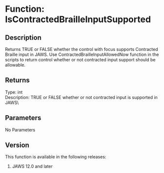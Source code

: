 # Function: IsContractedBrailleInputSupported

## Description

Returns TRUE or FALSE whether the control with focus supports Contracted
Braille input in JAWS. Use ContractedBrailleInputAllowedNow function in
the scripts to return control whether or not contracted input support
should be allowable.

## Returns

Type: int\
Description: TRUE or FALSE whether or not contracted input is supported
in JAWS\

## Parameters

No Parameters

## Version

This function is available in the following releases:

1.  JAWS 12.0 and later
